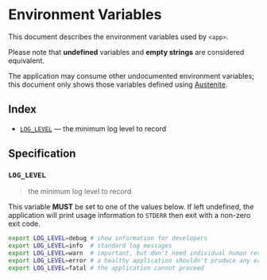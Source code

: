 # Environment Variables

This document describes the environment variables used by `<app>`.

Please note that **undefined** variables and **empty strings** are considered
equivalent.

The application may consume other undocumented environment variables; this
document only shows those variables defined using [Austenite].

[austenite]: https://github.com/ezzatron/austenite

## Index

- [`LOG_LEVEL`](#LOG_LEVEL) — the minimum log level to record

## Specification

### `LOG_LEVEL`

> the minimum log level to record

This variable **MUST** be set to one of the values below.
If left undefined, the application will print usage information to `STDERR` then
exit with a non-zero exit code.

```sh
export LOG_LEVEL=debug # show information for developers
export LOG_LEVEL=info  # standard log messages
export LOG_LEVEL=warn  # important, but don't need individual human review
export LOG_LEVEL=error # a healthy application shouldn't produce any errors
export LOG_LEVEL=fatal # the application cannot proceed
```
